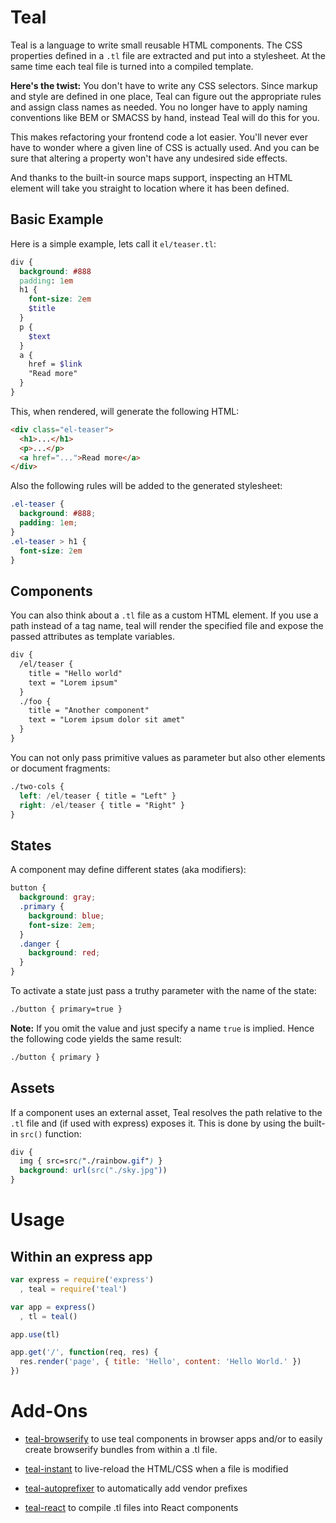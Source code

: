 # Teal

Teal is a language to write small reusable HTML components. The CSS properties
defined in a `.tl` file are extracted and put into a stylesheet. At the same
time each teal file is turned into a compiled template.

__Here's the twist:__ You don't have to write any CSS selectors. Since markup
and style are defined in one place, Teal can figure out the appropriate rules
and assign class names as needed. You no longer have to apply naming conventions
like BEM or SMACSS by hand, instead Teal will do this for you.

This makes refactoring your frontend code a lot easier. You'll never ever have
to wonder where a given line of CSS is actually used. And you can be sure that
altering a property won't have any undesired side effects.

And thanks to the built-in source maps support, inspecting an HTML element will
take you straight to location where it has been defined.

## Basic Example

Here is a simple example, lets call it `el/teaser.tl`:

```scss
div {
  background: #888
  padding: 1em
  h1 {
    font-size: 2em
    $title
  }
  p {
    $text
  }
  a {
    href = $link
    "Read more"
  }
}
```

This, when rendered, will generate the following HTML:

```html
<div class="el-teaser">
  <h1>...</h1>
  <p>...</p>
  <a href="...">Read more</a>
</div>
```

Also the following rules will be added to the generated stylesheet:

```css
.el-teaser {
  background: #888;
  padding: 1em;
}
.el-teaser > h1 {
  font-size: 2em
}
```

## Components

You can also think about a `.tl` file as a custom HTML element. If you use a
path instead of a tag name, teal will render the specified file and expose the
passed attributes as template variables.

```scss
div {
  /el/teaser {
    title = "Hello world"
    text = "Lorem ipsum"
  }
  ./foo {
    title = "Another component"
    text = "Lorem ipsum dolor sit amet"
  }
}
```

You can not only pass primitive values as parameter but also other elements or
document fragments:

```scss
./two-cols {
  left: /el/teaser { title = "Left" }
  right: /el/teaser { title = "Right" }
}
```

## States

A component may define different states (aka modifiers):

```scss
button {
  background: gray;
  .primary {
    background: blue;
    font-size: 2em;
  }
  .danger {
    background: red;
  }
}
```

To activate a state just pass a truthy parameter with the name of the state:

```scss
./button { primary=true }
```

__Note:__ If you omit the value and just specify a name `true` is implied.
Hence the following code yields the same result:

```scss
./button { primary }
```

## Assets

If a component uses an external asset, Teal resolves the path relative to the
`.tl` file and (if used with express) exposes it. This is done by using the
built-in `src()` function:

```scss
div {
  img { src=src("./rainbow.gif") }
  background: url(src("./sky.jpg"))
}
```


# Usage

## Within an express app


```js
var express = require('express')
  , teal = require('teal')

var app = express()
  , tl = teal()

app.use(tl)

app.get('/', function(req, res) {
  res.render('page', { title: 'Hello', content: 'Hello World.' })
})
```

# Add-Ons

* [teal-browserify](https://github.com/fgnass/teal-browserify) to use teal
  components in browser apps and/or to easily create browserify bundles from
  within a .tl file.

* [teal-instant](https://github.com/fgnass/teal-instant) to live-reload the
  HTML/CSS when a file is modified

* [teal-autoprefixer](https://github.com/fgnass/teal-autoprefixer) to
  automatically add vendor prefixes

* [teal-react](https://github.com/fgnass/teal-react) to compile .tl files into
  React components
